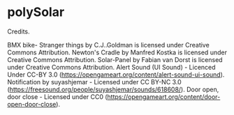# polySolar
 
Credits.

BMX bike- Stranger things by C.J..Goldman is licensed under Creative Commons Attribution.
Newton's Cradle by Manfred Kostka is licensed under Creative Commons Attribution.
Solar-Panel by Fabian van Dorst is licensed under Creative Commons Attribution.
Alert Sound (UI Sound) - Licenced Under CC-BY 3.0 (https://opengameart.org/content/alert-sound-ui-sound).
Notification by suyashjemar - Licensed under CC BY-NC 3.0 (https://freesound.org/people/suyashjemar/sounds/618608/).
Door open, door close - Licensed under CC0 (https://opengameart.org/content/door-open-door-close).